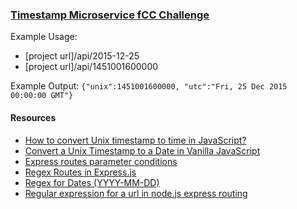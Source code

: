 
### [Timestamp Microservice fCC Challenge](https://www.freecodecamp.org/learn/apis-and-microservices/apis-and-microservices-projects/timestamp-microservice)

Example Usage: 
* [project url]/api/2015-12-25
* [project url]/api/1451001600000

Example Output:
```{"unix":1451001600000, "utc":"Fri, 25 Dec 2015 00:00:00 GMT"}```

#### Resources
* [How to convert Unix timestamp to time in JavaScript?](https://www.geeksforgeeks.org/how-to-convert-unix-timestamp-to-time-in-javascript/)
* [Convert a Unix Timestamp to a Date in Vanilla JavaScript](https://coderrocketfuel.com/article/convert-a-unix-timestamp-to-a-date-in-vanilla-javascript#create-date-object)
* [Express routes parameter conditions](https://stackoverflow.com/questions/11258442/express-routes-parameter-conditions)
* [Regex Routes in Express.js](https://www.kevinleary.net/regex-route-express/)
* [Regex for Dates (YYYY-MM-DD)](https://regexland.com/regex-dates/)
* [Regular expression for a url in node.js express routing](https://stackoverflow.com/questions/37894725/regular-expression-for-a-url-in-node-js-express-routing)



